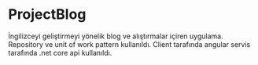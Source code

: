 # ProjectBlog
İngilizceyi geliştirmeyi yönelik blog ve alıştırmalar içiren uygulama. Repository ve unit of work pattern kullanıldı. Client tarafında angular servis tarafında
.net core api kullanıldı.
